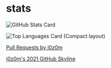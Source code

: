 # stats
![GitHub Stats Card](https://github-readme-stats.vercel.app/api?username=i0z0m&show_icons=true&count_private=true)

![Top Languages Card (Compact layout)](https://github-readme-stats.vercel.app/api/top-langs/?username=i0z0m&layout=compact)

[Pull Requests by i0z0m](https://github.com/pulls?q=involves%3Ai0z0m+-user%3Ai0z0m)

[i0z0m's 2021 GitHub Skyline](https://skyline.github.com/i0z0m/2021)

